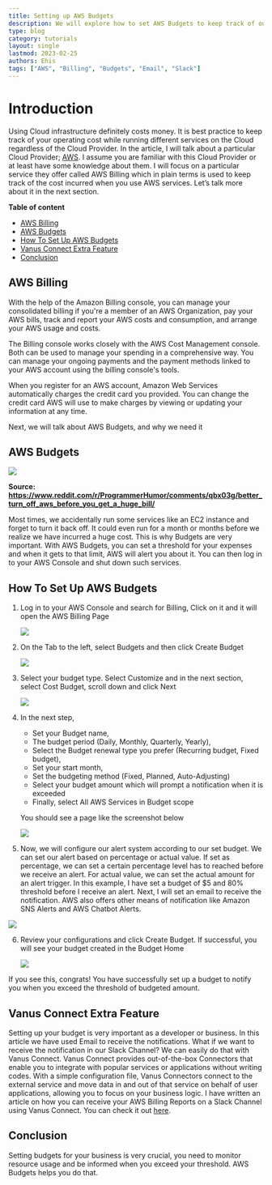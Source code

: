 ```yaml
---
title: Setting up AWS Budgets
description: We will explore how to set AWS Budgets to keep track of our cost usage in the AWS Cloud.
type: blog
category: tutorials
layout: single
lastmod: 2023-02-25
authors: Ehis
tags: ["AWS", "Billing", "Budgets", "Email", "Slack"]
---
```


# Introduction

Using Cloud infrastructure definitely costs money. It is best practice to keep track of your operating cost while running different services on the Cloud regardless of the Cloud Provider. In the article, I will talk about a particular Cloud Provider; [AWS](https://aws.amazon.com/). I assume you are familiar with this Cloud Provider or at least have some knowledge about them. I will focus on a particular service they offer called AWS Billing which in plain terms is used to keep track of the cost incurred when you use AWS services. Let’s talk more about it in the next section.

**Table of content**

- [AWS Billing](#aws-billing)
- [AWS Budgets](#aws-budgets)
- [How To Set Up AWS Budgets](#how-to-set-up-aws-budgets)
- [Vanus Connect Extra Feature](#vanus-connect-extra-feature)
- [Conclusion](#conclusion)

## AWS Billing

With the help of the Amazon Billing console, you can manage your consolidated billing if you're a member of an AWS Organization, pay your AWS bills, track and report your AWS costs and consumption, and arrange your AWS usage and costs.

The Billing console works closely with the AWS Cost Management console. Both can be used to manage your spending in a comprehensive way. You can manage your ongoing payments and the payment methods linked to your AWS account using the billing console's tools.

When you register for an AWS account, Amazon Web Services automatically charges the credit card you provided. You can change the credit card AWS will use to make charges by viewing or updating your information at any time.

Next, we will talk about AWS Budgets, and why we need it

## AWS Budgets

![](img/img_1.jpg)

**Source: https://www.reddit.com/r/ProgrammerHumor/comments/qbx03g/better_turn_off_aws_before_you_get_a_huge_bill/**

Most times, we accidentally run some services like an EC2 instance and forget to turn it back off. It could even run for a month or months before we realize we have incurred a huge cost. This is why Budgets are very important. With AWS Budgets, you can set a threshold for your expenses and when it gets to that limit, AWS will alert you about it. You can then log in to your AWS Console and shut down such services.

## How To Set Up AWS Budgets

1. Log in to your AWS Console and search for Billing, Click on it and it will open the AWS Billing Page

   ![](img/img_2.png)

2. On the Tab to the left, select Budgets and then click Create Budget

   ![](img/img_3.png)

3. Select your budget type. Select Customize and in the next section, select Cost Budget, scroll down and click Next

   ![](img/img_4.png)

4. In the next step,

   - Set your Budget name,
   - The budget period (Daily, Monthly, Quarterly, Yearly),
   - Select the Budget renewal type you prefer (Recurring budget, Fixed budget),
   - Set your start month,
   - Set the budgeting method (Fixed, Planned, Auto-Adjusting)
   - Select your budget amount which will prompt a notification when it is exceeded
   - Finally, select All AWS Services in Budget scope

   You should see a page like the screenshot below

   ![](img/img_5.png)

5. Now, we will configure our alert system according to our set budget. We can set our alert based on percentage or actual value. If set as percentage, we can set a certain percentage level has to reached before we receive an alert. For actual value, we can set the actual amount for an alert trigger. In this example, I have set a budget of $5 and 80% threshold before I receive an alert. Next, I will set an email to receive the notification. AWS also offers other means of notification like Amazon SNS Alerts and AWS Chatbot Alerts.

![](img/img_6.png)

6. Review your configurations and click Create Budget. If successful, you will see your budget created in the Budget Home

   ![](img/img_7.png)

If you see this, congrats! You have successfully set up a budget to notify you when you exceed the threshold of budgeted amount.

## Vanus Connect Extra Feature

Setting up your budget is very important as a developer or business. In this article we have used Email to receive the notifications. What if we want to receive the notification in our Slack Channel? We can easily do that with Vanus Connect. Vanus Connect provides out-of-the-box Connectors that enable you to integrate with popular services or applications without writing codes. With a simple configuration file, Vanus Connectors connect to the external service and move data in and out of that service on behalf of user applications, allowing you to focus on your business logic. I have written an article on how you can receive your AWS Billing Reports on a Slack Channel using Vanus Connect. You can check it out [here](https://www.vanus.ai/blog/how-to-receive-aws-billing-reports-on-a-slack-channel/).

## Conclusion

Setting budgets for your business is very crucial, you need to monitor resource usage and be informed when you exceed your threshold. AWS Budgets helps you do that.
